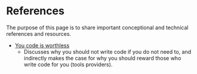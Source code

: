 # References

The purpose of this page is to share important conceptional and technical references and resources.

- [You code is worthless](https://youtu.be/Y6ZHV0RH0fQ)
  - Discusses why you should not write code if you do not need to, and indirectly makes the case for why you should reward those who write code for you (tools providers).
